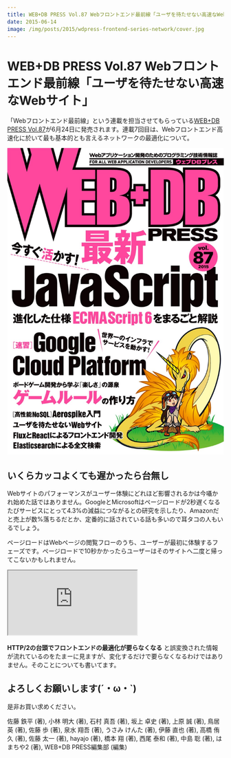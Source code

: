 ```yaml
---
title: WEB+DB PRESS Vol.87 Webフロントエンド最前線「ユーザを待たせない高速なWebサイト」
date: 2015-06-14
image: /img/posts/2015/wdpress-frontend-series-network/cover.jpg
---
```


# WEB+DB PRESS Vol.87 Webフロントエンド最前線「ユーザを待たせない高速なWebサイト」

「Webフロントエンド最前線」という連載を担当させてもらっている[WEB+DB PRESS Vol.87](http://gihyo.jp/magazine/wdpress/archive/2015/vol87)が6月24日に発売されます。連載7回目は、Webフロントエンド高速化に於いて最も基本的とも言えるネットワークの最適化について。

![](/img/posts/2015/wdpress-frontend-series-network/cover.jpg)

## いくらカッコよくても遅かったら台無し

Webサイトのパフォーマンスがユーザー体験にどれほど影響されるかは今囁かれ始めた話ではありません。GoogleとMicrosoftはページロードが2秒遅くなるたびサービスにとって4.3%の減益につながるとの研究を示したり、Amazonだと売上が数%落ちるだとか、定番的に話されている話も多いので耳タコの人もいるでしょう。

ページロードはWebページの閲覧フローのうち、ユーザーが最初に体験するフェーズです。ページロードで10秒かかったらユーザーはそのサイトへ二度と帰ってこないかもしれません。

<iframe loading="lazy" class="dropshadow speakerdeck-iframe" src="https://speakerdeck.com/player/1b3549704a03013120435a62e2d384d2" title="俺的フロントレンド2013総括" allowfullscreen="true" style="aspect-ratio: 560 / 420;" data-ratio="1.3333333333333333"></iframe>

**HTTP/2の台頭でフロントエンドの最適化が要らなくなる** と誤変換された情報が流れているのをたまーに見ますが、変化するだけで要らなくなるわけではありません。そのことについても書いてます。

## よろしくお願いします(´・ω・`)

是非お買い求めください。

<affiliate-link
  src="https://images-na.ssl-images-amazon.com/images/I/61d9LxmjvRL._SX352_BO1,204,203,200_.jpg"
  href="https://www.amazon.co.jp/dp/4774173703/"
  tag="1000ch-22"
  title="WEB+DB PRESS Vol.87">
  佐藤 鉄平  (著), 小林 明大  (著), 石村 真吾 (著), 坂上 卓史 (著), 上原 誠 (著), 鳥居 英 (著), 佐藤 歩 (著), 泉水 翔吾  (著), うさみ けんた (著), 伊藤 直也 (著), 高橋 侑久 (著), 佐藤 太一 (著), hayajo (著), 橋本 翔 (著), 西尾 泰和 (著), 中島 聡 (著), はまちや2 (著), WEB+DB PRESS編集部 (編集)
</affiliate-link>
